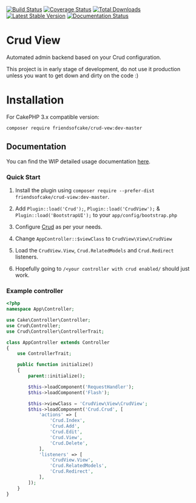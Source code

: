 [![Build Status](https://img.shields.io/travis/FriendsOfCake/crud-view/master.svg?style=flat-square)](https://travis-ci.org/FriendsOfCake/crud-view)
[![Coverage Status](https://img.shields.io/coveralls/FriendsOfCake/crud-view.svg?style=flat-square)](https://coveralls.io/r/FriendsOfCake/crud-view?branch=master)
[![Total Downloads](https://img.shields.io/packagist/dt/FriendsOfCake/crud-view.svg?style=flat-square)](https://packagist.org/packages/FriendsOfCake/crud-view)
[![Latest Stable Version](https://img.shields.io/packagist/v/FriendsOfCake/crud-view.svg?style=flat-square)](https://packagist.org/packages/FriendsOfCake/crud-view)
[![Documentation Status](https://readthedocs.org/projects/crud-view/badge/?version=latest&style=flat-square)](https://readthedocs.org/projects/crud-view/?badge=latest)

# Crud View

Automated admin backend based on your Crud configuration.

This project is in early stage of development, do not use it production unless you want to get down and dirty on the code :)

# Installation

For CakePHP 3.x compatible version:

```shell
composer require friendsofcake/crud-vew:dev-master
```

## Documentation

You can find the WIP detailed usage documentation [here](http://crud-view.readthedocs.org/en/latest/).

### Quick Start

1) Install the plugin using `composer require --prefer-dist friendsofcake/crud-view:dev-master`.

2) Add ``Plugin::load('Crud');``, ``Plugin::load('CrudView');`` &  ``Plugin::load('BootstrapUI');`` to your ``app/config/bootstrap.php``

3) Configure [Crud](http://crud.readthedocs.org/en/latest/quick-start.html) as per your needs.

4) Change ``AppController::$viewClass`` to ``CrudView\View\CrudView``

5) Load the ``CrudView.View``, ``Crud.RelatedModels`` and ``Crud.Redirect`` listeners.

6) Hopefully going to ``/<your controller with crud enabled/`` should just work.

### Example controller

```php
<?php
namespace App\Controller;

use Cake\Controller\Controller;
use Crud\Controller;
use Crud\Controller\ControllerTrait;

class AppController extends Controller
{
    use ControllerTrait;

    public function initialize()
    {
        parent::initialize();

        $this->loadComponent('RequestHandler');
        $this->loadComponent('Flash');

        $this->viewClass = 'CrudView\View\CrudView';
        $this->loadComponent('Crud.Crud', [
            'actions' => [
                'Crud.Index',
                'Crud.Add',
                'Crud.Edit',
                'Crud.View',
                'Crud.Delete',
            ],
            'listeners' => [
                'CrudView.View',
                'Crud.RelatedModels',
                'Crud.Redirect',
            ],
        ]);
    }
}
```
